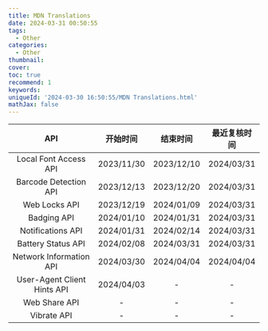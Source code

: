```yaml
---
title: MDN Translations
date: 2024-03-31 00:50:55
tags:
  - Other
categories:
  - Other
thumbnail:
cover:
toc: true
recommend: 1
keywords:
uniqueId: '2024-03-30 16:50:55/MDN Translations.html'
mathJax: false
---
```


| API | 开始时间 | 结束时间 | 最近复核时间 |
| :---: | :---: | :---: | :---: |
| Local Font Access API | 2023/11/30 | 2023/12/10 | 2024/03/31 |
| Barcode Detection API | 2023/12/13 | 2023/12/20 | 2024/03/31 |
| Web Locks API | 2023/12/19 | 2024/01/09 | 2024/03/31 |
| Badging API | 2024/01/10 | 2024/01/31 | 2024/03/31 |
| Notifications API | 2024/01/31 | 2024/02/14 | 2024/03/31 |
| Battery Status API | 2024/02/08 | 2024/03/31 | 2024/03/31 |
| Network Information API | 2024/03/30 | 2024/04/04 | 2024/04/04 |
| User-Agent Client Hints API | 2024/04/03 | - | - |
| Web Share API | - | - | - |
| Vibrate API | - | - | - |
